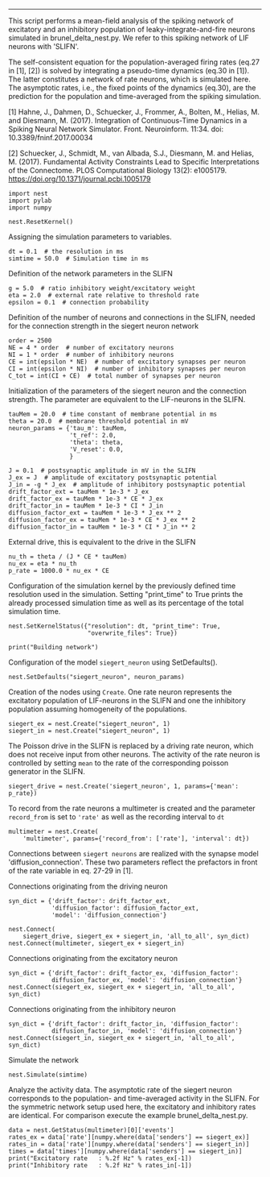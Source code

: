 

    
    
----------------------------------------

This script performs a mean-field analysis of the spiking network of
excitatory and an inhibitory population of leaky-integrate-and-fire
neurons simulated in brunel_delta_nest.py. We refer to this spiking
network of LIF neurons with 'SLIFN'.

The self-consistent equation for the population-averaged firing rates
(eq.27 in [1], [2]) is solved by integrating a pseudo-time dynamics
(eq.30 in [1]). The latter constitutes a network of rate neurons, which is
simulated here. The asymptotic rates, i.e., the fixed points of the
dynamics (eq.30), are the prediction for the population and
time-averaged from the spiking simulation.

[1] Hahne, J., Dahmen, D., Schuecker, J., Frommer, A.,
 Bolten, M., Helias, M. and Diesmann, M. (2017).
 Integration of Continuous-Time Dynamics in a
 Spiking Neural Network Simulator.
 Front. Neuroinform. 11:34. doi: 10.3389/fninf.2017.00034

[2] Schuecker, J., Schmidt, M., van Albada, S.J., Diesmann, M.
and Helias, M. (2017). Fundamental Activity Constraints Lead
to Specific Interpretations of the Connectome.
PLOS Computational Biology 13(2): e1005179.
https://doi.org/10.1371/journal.pcbi.1005179

    
    import nest
    import pylab
    import numpy
    
    nest.ResetKernel()
    
Assigning the simulation parameters to variables.

    
    dt = 0.1  # the resolution in ms
    simtime = 50.0  # Simulation time in ms
    
Definition of the network parameters in the SLIFN

    
    g = 5.0  # ratio inhibitory weight/excitatory weight
    eta = 2.0  # external rate relative to threshold rate
    epsilon = 0.1  # connection probability
    
Definition of the number of neurons and connections in the
SLIFN, needed for the connection strength in the siegert neuron network

    
    order = 2500
    NE = 4 * order  # number of excitatory neurons
    NI = 1 * order  # number of inhibitory neurons
    CE = int(epsilon * NE)  # number of excitatory synapses per neuron
    CI = int(epsilon * NI)  # number of inhibitory synapses per neuron
    C_tot = int(CI + CE)  # total number of synapses per neuron
    
Initialization of the parameters of the siegert neuron and the
connection strength. The parameter are equivalent to the LIF-neurons
in the SLIFN.

    
    tauMem = 20.0  # time constant of membrane potential in ms
    theta = 20.0  # membrane threshold potential in mV
    neuron_params = {'tau_m': tauMem,
                     't_ref': 2.0,
                     'theta': theta,
                     'V_reset': 0.0,
                     }
    
    J = 0.1  # postsynaptic amplitude in mV in the SLIFN
    J_ex = J  # amplitude of excitatory postsynaptic potential
    J_in = -g * J_ex  # amplitude of inhibitory postsynaptic potential
    drift_factor_ext = tauMem * 1e-3 * J_ex
    drift_factor_ex = tauMem * 1e-3 * CE * J_ex
    drift_factor_in = tauMem * 1e-3 * CI * J_in
    diffusion_factor_ext = tauMem * 1e-3 * J_ex ** 2
    diffusion_factor_ex = tauMem * 1e-3 * CE * J_ex ** 2
    diffusion_factor_in = tauMem * 1e-3 * CI * J_in ** 2
    
External drive, this is equivalent to the drive in the SLIFN

    
    nu_th = theta / (J * CE * tauMem)
    nu_ex = eta * nu_th
    p_rate = 1000.0 * nu_ex * CE
    
Configuration of the simulation kernel by the previously defined time
resolution used in the simulation. Setting "print_time" to True prints
the already processed simulation time as well as its percentage of the
total simulation time.

    
    nest.SetKernelStatus({"resolution": dt, "print_time": True,
                          "overwrite_files": True})
    
    print("Building network")
    
Configuration of the model `siegert_neuron` using SetDefaults().

    
    nest.SetDefaults("siegert_neuron", neuron_params)
    
Creation of the nodes using `Create`. One rate neuron represents
the excitatory population of LIF-neurons in the SLIFN and one the
inhibitory population assuming homogeneity of the populations.

    
    siegert_ex = nest.Create("siegert_neuron", 1)
    siegert_in = nest.Create("siegert_neuron", 1)
    
The Poisson drive in the SLIFN is replaced by a driving rate neuron, which
does not receive input from other neurons. The activity of the rate
neuron is controlled by setting `mean` to the rate of the corresponding
poisson generator in the SLIFN.

    
    siegert_drive = nest.Create('siegert_neuron', 1, params={'mean': p_rate})
    
To record from the rate neurons a multimeter is created and the
parameter `record_from` is set to `'rate'` as well as the recording
interval to `dt`

    
    multimeter = nest.Create(
        'multimeter', params={'record_from': ['rate'], 'interval': dt})
    
Connections between `siegert neurons` are realized with the
synapse model 'diffusion_connection'. These two parameters reflect the
prefactors in front of the rate variable in eq. 27-29 in [1].

    
Connections originating from the driving neuron

    
    syn_dict = {'drift_factor': drift_factor_ext,
                'diffusion_factor': diffusion_factor_ext,
                'model': 'diffusion_connection'}
    
    nest.Connect(
        siegert_drive, siegert_ex + siegert_in, 'all_to_all', syn_dict)
    nest.Connect(multimeter, siegert_ex + siegert_in)
    
Connections originating from the excitatory neuron

    
    syn_dict = {'drift_factor': drift_factor_ex, 'diffusion_factor':
                diffusion_factor_ex, 'model': 'diffusion_connection'}
    nest.Connect(siegert_ex, siegert_ex + siegert_in, 'all_to_all', syn_dict)
    
Connections originating from the inhibitory neuron

    
    syn_dict = {'drift_factor': drift_factor_in, 'diffusion_factor':
                diffusion_factor_in, 'model': 'diffusion_connection'}
    nest.Connect(siegert_in, siegert_ex + siegert_in, 'all_to_all', syn_dict)
    
Simulate the network

    
    nest.Simulate(simtime)
    
Analyze the activity data. The asymptotic rate of the siegert
neuron corresponds to the population- and time-averaged activity in
the SLIFN.  For the symmetric network setup used here, the excitatory
and inhibitory rates are identical. For comparison execute the
example brunel_delta_nest.py.

    
    data = nest.GetStatus(multimeter)[0]['events']
    rates_ex = data['rate'][numpy.where(data['senders'] == siegert_ex)]
    rates_in = data['rate'][numpy.where(data['senders'] == siegert_in)]
    times = data['times'][numpy.where(data['senders'] == siegert_in)]
    print("Excitatory rate   : %.2f Hz" % rates_ex[-1])
    print("Inhibitory rate   : %.2f Hz" % rates_in[-1])
    
    



